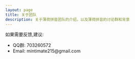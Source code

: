 ```yaml
---
layout: page
title: 关于团队
description: 关于薄荷拼音团队的介绍，以及薄荷拼音的讨论群和背景
---
```


<script setup>
import {
  VPTeamPage,
  VPTeamPageTitle,
  VPTeamMembers,
  VPTeamPageSection
} from 'vitepress/theme';

const members = [
  {
    avatar: '/avatar.png',
    name: 'Mintimate',
    title: '全栈开发',
    links: [
      { icon: 'github', link: 'https://github.com/Mintimate' },
      { icon: 'youtube', link: 'https://www.youtube.com/@mintimate' },
      {icon: {svg: '<svg t="1692535452107" class="icon" viewBox="0 0 1024 1024" version="1.1" xmlns="http://www.w3.org/2000/svg" p-id="32228" width="200" height="200"><path d="M977.2 208.2c33.4 36.2 48.8 79.4 46.6 131.4v404.8c-0.8 52.8-18.4 96.2-53 130.2-34.4 34-78.2 51.8-131 53.4H184.04c-52.9-1.6-96.42-19.6-130.56-54.4C19.364 838.8 1.534 793 0 736.4V339.6c1.534-52 19.364-95.2 53.48-131.4C87.62 175.5 131.14 157.54 184.04 156h58.76L192.1 104.38c-11.5-11.46-17.26-26-17.26-43.58 0-17.6 5.76-32.12 17.26-43.594C203.6 5.736 218.2 0 235.8 0s32.2 5.736 43.8 17.206L426.2 156h176l149-138.794C763.4 5.736 778.4 0 796 0c17.6 0 32.2 5.736 43.8 17.206 11.4 11.474 17.2 25.994 17.2 43.594 0 17.58-5.8 32.12-17.2 43.58L789.2 156h58.6c52.8 1.54 96 19.5 129.4 52.2z m-77.6 139.4c-0.8-19.2-7.4-34.8-21.4-47-10.4-12.2-28-18.8-45.4-19.6H192.1c-19.18 0.8-34.9 7.4-47.16 19.6-12.28 12.2-18.8 27.8-19.56 47v388.8c0 18.4 6.52 34 19.56 47s28.76 19.6 47.16 19.6H832.8c18.4 0 34-6.6 46.6-19.6 12.6-13 19.4-28.6 20.2-47V347.6z m-528.6 85.4c12.6 12.6 19.4 28.2 20.2 46.4V546c-0.8 18.4-7.4 33.8-19.6 46.4-12.4 12.6-28 19-47.2 19-19.2 0-35-6.4-47.2-19-12.2-12.6-18.8-28-19.6-46.4v-66.6c0.8-18.2 7.6-33.8 20.2-46.4 12.6-12.6 26.4-19.2 46.6-20 18.4 0.8 34 7.4 46.6 20z m383 0c12.6 12.6 19.4 28.2 20.2 46.4V546c-0.8 18.4-7.4 33.8-19.6 46.4-12.2 12.6-28 19-47.2 19-19.2 0-34.8-6.4-47.2-19-14-12.6-18.8-28-19.4-46.4v-66.6c0.6-18.2 7.4-33.8 20-46.4 12.6-12.6 28.2-19.2 46.6-20 18.4 0.8 34 7.4 46.6 20z" p-id="32229"></path></svg>'}, link: 'https://space.bilibili.com/355567627'},
    ],
    sponsor:'https://afdian.net/a/mintimate',
    actionText:'赞助'
  },
  {
    avatar: 'https://avatars.githubusercontent.com/u/132128788',
    name: 'YummyCocoa',
    title: '主要合伙人(●\'◡\'●)ﾉ♥',
    links: [
      { icon: 'github', link: 'https://github.com/YummyCocoa' },
    ],
  },

]
</script>

<VPTeamPage>
  <VPTeamPageTitle>
    <template #title>
      关于本网站 
    </template>
    <template #lead>
      目前主要是我一个人开发,期待和大家的协助
    </template>
  </VPTeamPageTitle>

<VPTeamMembers
:members="members"
/>

  <VPTeamPageSection>
    <template #title>联系我们</template>
  </VPTeamPageSection>
  <div class="vp-doc " :class="$style.VPTeamContent">
    <div class="container">
      <p>如果需要反馈,建议:</p>
      <ul>
        <li>QQ群: 703260572</li>
        <li>Email: mintimate215@gmail.com</li>
      </ul>
    </div>
  </div>
</VPTeamPage>

<style module>
.VPTeamContent{
    padding: 20px 32px;
}

@media (min-width: 768px){
.VPTeamContent{
    padding: 20px 128px;
}
}

@media (min-width: 1200px){
.VPTeamContent{
    padding: 20px 256px;
}
}
</style>